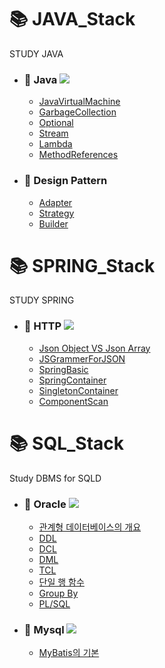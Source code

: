 # 📚 JAVA_Stack
STUDY JAVA
- ### 📖 Java <img src="https://img.shields.io/badge/Java-007396?style=flat-square&logo=oracle&logoColor=white"/>
  * [JavaVirtualMachine](./docs/java/JavaVirtualMachine.md)
  * [GarbageCollection](./docs/java/GarbageCollection.md)
  * [Optional](./docs/java/Optional.md)
  * [Stream](./docs/java/Stream.md)
  * [Lambda](./docs/java/Lambda.md)
  * [MethodReferences](./docs/java/MethodReferences.md)
- ### 📖 Design Pattern 
  * [Adapter](./docs/java/Adapter.md)
  * [Strategy](./docs/java/Strategy.md)
  * [Builder](./docs/java/Builder.md)

# 📚 SPRING_Stack
STUDY SPRING
- ### 📖 HTTP <img src="https://img.shields.io/badge/HTTP-007396?style=flat-square&logo=oracle&logoColor=white"/>
  * [Json Object VS Json Array](./docs/spring/Json.md)
  * [JSGrammerForJSON](./docs/spring/JSGrammerForJSON.md)
  * [SpringBasic](./docs/spring/SpringBasic.md)
  * [SpringContainer](./docs/spring/SpringContainer.md)
  * [SingletonContainer](./docs/spring/SingletonContainer.md)
  * [ComponentScan](./docs/spring/ComponentScan.md)
# 📚 SQL_Stack
Study DBMS for SQLD<br/>
- ### 📖 Oracle <img src="https://img.shields.io/badge/MySQL-4479A1?style=flat-square&logo=mysql&logoColor=white"/>
  * [관계형 데이터베이스의 개요](./docs/oracle/RDBMS.md)
  * [DDL](./docs/oracle/DDL.md)
  * [DCL](./docs/oracle/DCL.md)
  * [DML](./docs/oracle/DML.md)
  * [TCL](./docs/oracle/TCL.md)
  * [단일 행 함수](./docs/oracle/Function.md)
  * [Group By](./docs/oracle/GROUPBY.md)
  * [PL/SQL](./docs/oracle/PLSQL.md)
- ### 📖 Mysql <img src="https://img.shields.io/badge/Oracle-2811AB?style=flat-square&logo=oracle&logoColor=white"/>
  * [MyBatis의 기본](./docs/mybatis/basic.md)
